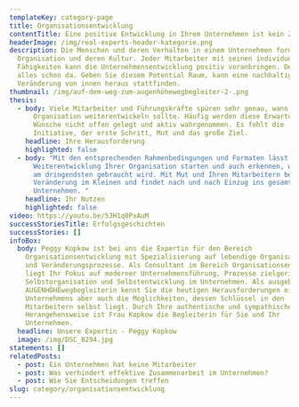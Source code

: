 ```yaml
---
templateKey: category-page
title: Organisationsentwicklung
contentTitle: Eine positive Entwicklung in Ihrem Unternehmen ist kein Zufall
headerImage: /img/real-experts-header-kategorie.png
description: Die Menschen und deren Verhalten in einem Unternehmen formen die
  Organisation und deren Kultur. Jeder Mitarbeiter mit seinen individuellen
  Fähigkeiten kann die Unternehmensentwicklung positiv voranbringen. Denn es ist
  alles schon da. Geben Sie diesem Potential Raum, kann eine nachhaltige
  Veränderung von innen heraus stattfinden.
thumbnail: /img/auf-dem-weg-zum-augenhöhewegbegleiter-2-.png
thesis:
  - body: Viele Mitarbeiter und Führungskräfte spüren sehr genau, wann sich eine
      Organisation weiterentwickeln sollte. Häufig werden diese Erwartungen und
      Wünsche nicht offen gelegt und aktiv wahrgenommen. Es fehlt die
      Initiative, der erste Schritt, Mut und das große Ziel.
    headline: Ihre Herausforderung
    highlighted: false
  - body: "Mit den entsprechenden Rahmenbedingungen und Formaten lässt sich eine
      Weiterentwicklung Ihrer Organisation starten und auch erkennen, was gerade
      am dringendsten gebraucht wird. Mit Mut und Ihren Mitarbeitern beginnt die
      Veränderung im Kleinen und findet nach und nach Einzug ins gesamte
      Unternehmen. "
    headline: Ihr Nutzen
    highlighted: false
video: https://youtu.be/53H1q0PxAuM
successStoriesTitle: Erfolgsgeschichten
successStories: []
infoBox:
  body: Peggy Kopkow ist bei uns die Expertin für den Bereich
    Organisationsentwicklung mit Spezialisierung auf lebendige Organisationen
    und Veränderungsprozesse. Als Consultant im Bereich Organisationsentwicklung
    liegt Ihr Fokus auf moderner Unternehmensführung, Prozesse zielgerichteter
    Selbstorganisation und Selbstentwicklung im Unternehmen. Als ausgebildete
    AUGENHÖHEwegbegleiterin kennt Sie die heutigen Herausforderungen eines
    Unternehmens aber auch die Möglichkeiten, dessen Schlüssel in den
    Mitarbeitern selbst liegt. Durch Ihre authentische und sympathische
    Herangehensweise ist Frau Kopkow die Begleiterin für Sie und Ihr
    Unternehmen.
  headline: Unsere Expertin - Peggy Kopkow
  image: /img/DSC_8294.jpg
statements: []
relatedPosts:
  - post: Ein Unternehmen hat keine Mitarbeiter
  - post: Was verhindert effektive Zusammenarbeit im Unternehmen?
  - post: Wie Sie Entscheidungen treffen
slug: category/organisationsentwicklung
---
```

